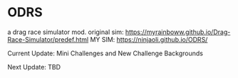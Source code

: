 # ODRS
a drag race simulator mod. original sim: https://myrainboww.github.io/Drag-Race-Simulator/predef.html
MY SIM: https://ninjaoli.github.io/ODRS/


Current Update: Mini Challenges and New Challenge Backgrounds

Next Update: TBD
